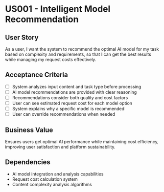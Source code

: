 # US001 - Intelligent Model Recommendation

## User Story

As a user, I want the system to recommend the optimal AI model for my task based on complexity and requirements, so that I can get the best results while managing my request costs effectively.

## Acceptance Criteria

- [ ] System analyzes input content and task type before processing
- [ ] AI model recommendations are provided with clear reasoning
- [ ] Recommendations consider both quality and cost factors
- [ ] User can see estimated request cost for each model option
- [ ] System explains why a specific model is recommended
- [ ] User can override recommendations when needed

## Business Value

Ensures users get optimal AI performance while maintaining cost efficiency, improving user satisfaction and platform sustainability.

## Dependencies

- AI model integration and analysis capabilities
- Request cost calculation system
- Content complexity analysis algorithms
